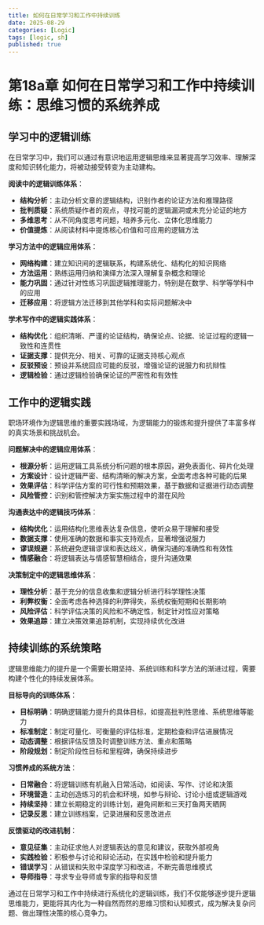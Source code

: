 ```yaml
---
title: 如何在日常学习和工作中持续训练
date: 2025-08-29
categories: [Logic]
tags: [logic, sh]
published: true
---
```


# 第18a章 如何在日常学习和工作中持续训练：思维习惯的系统养成

## 学习中的逻辑训练
在日常学习中，我们可以通过有意识地运用逻辑思维来显著提高学习效率、理解深度和知识转化能力，将被动接受转变为主动建构。

**阅读中的逻辑训练体系**：
- **结构分析**：主动分析文章的逻辑结构，识别作者的论证方法和推理路径
- **批判质疑**：系统质疑作者的观点，寻找可能的逻辑漏洞或未充分论证的地方
- **多维思考**：从不同角度思考问题，培养多元化、立体化思维能力
- **价值提炼**：从阅读材料中提炼核心价值和可应用的逻辑方法

**学习方法中的逻辑应用体系**：
- **网络构建**：建立知识间的逻辑联系，构建系统化、结构化的知识网络
- **方法运用**：熟练运用归纳和演绎方法深入理解复杂概念和理论
- **能力巩固**：通过针对性练习巩固逻辑推理能力，特别是在数学、科学等学科中的应用
- **迁移应用**：将逻辑方法迁移到其他学科和实际问题解决中

**学术写作中的逻辑实践体系**：
- **结构优化**：组织清晰、严谨的论证结构，确保论点、论据、论证过程的逻辑一致性和连贯性
- **证据支撑**：提供充分、相关、可靠的证据支持核心观点
- **反驳预设**：预设并系统回应可能的反驳，增强论证的说服力和抗辩性
- **逻辑检验**：通过逻辑检验确保论证的严密性和有效性

## 工作中的逻辑实践
职场环境作为逻辑思维的重要实践场域，为逻辑能力的锻炼和提升提供了丰富多样的真实场景和挑战机会。

**问题解决中的逻辑应用体系**：
- **根源分析**：运用逻辑工具系统分析问题的根本原因，避免表面化、碎片化处理
- **方案设计**：设计逻辑严密、结构清晰的解决方案，全面考虑各种可能的后果
- **效果评估**：科学评估方案的可行性和预期效果，基于数据和证据进行动态调整
- **风险管控**：识别和管控解决方案实施过程中的潜在风险

**沟通表达中的逻辑技巧体系**：
- **结构优化**：运用结构化思维表达复杂信息，使听众易于理解和接受
- **数据支撑**：使用准确的数据和事实支持观点，显著增强说服力
- **谬误规避**：系统避免逻辑谬误和表达歧义，确保沟通的准确性和有效性
- **情感融合**：将逻辑表达与情感智慧相结合，提升沟通效果

**决策制定中的逻辑思维体系**：
- **理性分析**：基于充分的信息收集和逻辑分析进行科学理性决策
- **利弊权衡**：全面考虑各种选择的利弊得失，系统权衡短期和长期影响
- **风险评估**：科学评估决策的风险和不确定性，制定针对性应对策略
- **效果追踪**：建立决策效果追踪机制，实现持续优化改进

## 持续训练的系统策略
逻辑思维能力的提升是一个需要长期坚持、系统训练和科学方法的渐进过程，需要构建个性化的持续发展体系。

**目标导向的训练体系**：
- **目标明确**：明确逻辑能力提升的具体目标，如提高批判性思维、系统思维等能力
- **标准制定**：制定可量化、可衡量的评估标准，定期检查和评估进展情况
- **动态调整**：根据评估反馈及时调整训练方法、重点和策略
- **阶段规划**：制定阶段性目标和里程碑，确保持续进步

**习惯养成的系统方法**：
- **日常融合**：将逻辑训练有机融入日常活动，如阅读、写作、讨论和决策
- **环境营造**：主动创造练习的机会和环境，如参与辩论、讨论小组或逻辑游戏
- **持续坚持**：建立长期稳定的训练计划，避免间断和三天打鱼两天晒网
- **记录反思**：建立训练档案，记录进展和反思改进点

**反馈驱动的改进机制**：
- **意见征集**：主动征求他人对逻辑表达的意见和建议，获取外部视角
- **实践检验**：积极参与讨论和辩论活动，在实践中检验和提升能力
- **错误学习**：从错误和失败中深度学习和改进，不断完善思维模式
- **导师指导**：寻求专业导师或专家的指导和反馈

通过在日常学习和工作中持续进行系统化的逻辑训练，我们不仅能够逐步提升逻辑思维能力，更能将其内化为一种自然而然的思维习惯和认知模式，成为解决复杂问题、做出理性决策的核心竞争力。